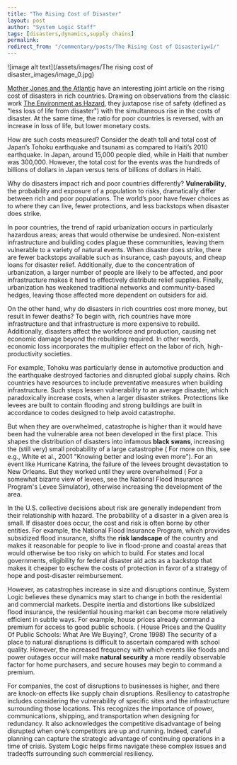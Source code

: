 ```yaml
---
title: "The Rising Cost of Disaster"
layout: post
author: "System Logic Staff" 
tags: [disasters,dynamics,supply chains] 
permalink: 
redirect_from: "/commentary/posts/The Rising Cost of Disaster1ywI/"
---
```


![image alt text](/assets/images/The rising cost of disaster_images/image_0.jpg)

[Mother Jones and the Atlantic](http://www.motherjones.com/blue-marble/2012/11/sandy-costs-natural-disasters) have an interesting joint article on the rising cost of disasters in rich countries. Drawing on observations from the classic work [The Environment as Hazard](http://www.amazon.com/gp/product/0898621593/ref=as_li_qf_sp_asin_il_tl?ie=UTF8&camp=1789&creative=9325&creativeASIN=0898621593&linkCode=as2&tag=systlogi-20), they juxtapose rise of safety (defined as "less loss of life from disaster") with the simultaneous rise in the costs of disaster. At the same time, the ratio for poor countries is reversed, with an increase in loss of life, but lower monetary costs. 

How are such costs measured? Consider the death toll and total cost of Japan’s Tohoku earthquake and tsunami as compared to Haiti’s 2010 earthquake. In Japan, around 15,000 people died, while in Haiti that number was 300,000. However, the total cost for the events was the hundreds of billions of dollars in Japan versus tens of billions of dollars in Haiti. 

Why do disasters impact rich and poor countries differently? **Vulnerability**, the probability and exposure of a population to risks, dramatically differ between rich and poor populations. The world’s poor have fewer choices as to where they can live, fewer protections, and less backstops when disaster does strike. 

In poor countries, the trend of rapid urbanization occurs in particularly hazardous areas; areas that would otherwise be undesired. Non-existent infrastructure and building codes plague these communities, leaving them vulnerable to a variety of natural events. When disaster does strike, there are fewer backstops available such as insurance, cash payouts, and cheap loans for disaster relief. Additionally, due to the concentration of urbanization, a larger number of people are likely to be affected, and poor infrastructure makes it hard to effectively distribute relief supplies. Finally, urbanization has weakened traditional networks and community-based hedges, leaving those affected more dependent on outsiders for aid. 

On the other hand, why do disasters in rich countries cost more money, but result in fewer deaths? To begin with, rich countries have more infrastructure and that infrastructure is more expensive to rebuild. Additionally, disasters affect the workforce and production, causing net economic damage beyond the rebuilding required. In other words, economic loss incorporates the multiplier effect on the labor of rich, high-productivity societies. 

For example, Tohoku was particularly dense in automotive production and the earthquake destroyed factories and disrupted global supply chains. Rich countries have resources to include preventative measures when building infrastructure. Such steps lessen vulnerability to an average disaster, which paradoxically increase costs, when a larger disaster strikes. Protections like levees are built to contain flooding and strong buildings are built in accordance to codes designed to help avoid catastrophe. 

But when they are overwhelmed, catastrophe is higher than it would have been had the vulnerable area not been developed in the first place. This shapes the distribution of disasters into infamous **black swans**, increasing the (still very) small probability of a large catastrophe ( For more on this, see e.g., White et al., 2001 "Knowing better and losing even more"). For an event like Hurricane Katrina, the failure of the levees brought devastation to New Orleans. But they worked until they were overwhelmed ( For a somewhat bizarre view of levees, see the National Flood Insurance Program's Levee Simulator), otherwise increasing the development of the area. 

In the U.S. collective decisions about risk are generally independent from their relationship with hazard. The probability of a disaster in a given area is small. If disaster does occur, the cost and risk is often borne by other entities. For example, the National Flood Insurance Program, which provides subsidized flood insurance, shifts the **risk landscape** of the country and makes it reasonable for people to live in flood-prone and coastal areas that would otherwise be too risky on which to build. For states and local governments, eligibility for federal disaster aid acts as a backstop that makes it cheaper to eschew the costs of protection in favor of a strategy of hope and post-disaster reimbursement. 

However, as catastrophes increase in size and disruptions continue, System Logic believes these dynamics may start to change in both the residential and commercial markets. Despite inertia and distortions like subsidized flood insurance, the residential housing market can become more relatively efficient in subtle ways. For example, house prices already command a premium for access to good public schools. ( House Prices and the Quality Of Public Schools: What Are We Buying?, Crone 1998) The security of a place to natural disruptions is difficult to ascertain compared with school quality. However, the increased frequency with which events like floods and power outages occur will make **natural security** a more readily observable factor for home purchasers, and secure houses may begin to command a premium. 

For companies, the cost of disruptions to businesses is higher, and there are knock-on effects like supply chain disruptions. Resiliency to catastrophe includes considering the vulnerability of specific sites and the infrastructure surrounding those locations. This recognizes the importance of power, communications, shipping, and transportation when designing for redundancy. It also acknowledges the competitive disadvantage of being disrupted when one’s competitors are up and running. Indeed, careful planning can capture the strategic advantage of continuing operations in a time of crisis. System Logic helps firms navigate these complex issues and tradeoffs surrounding such commercial resiliency. 

